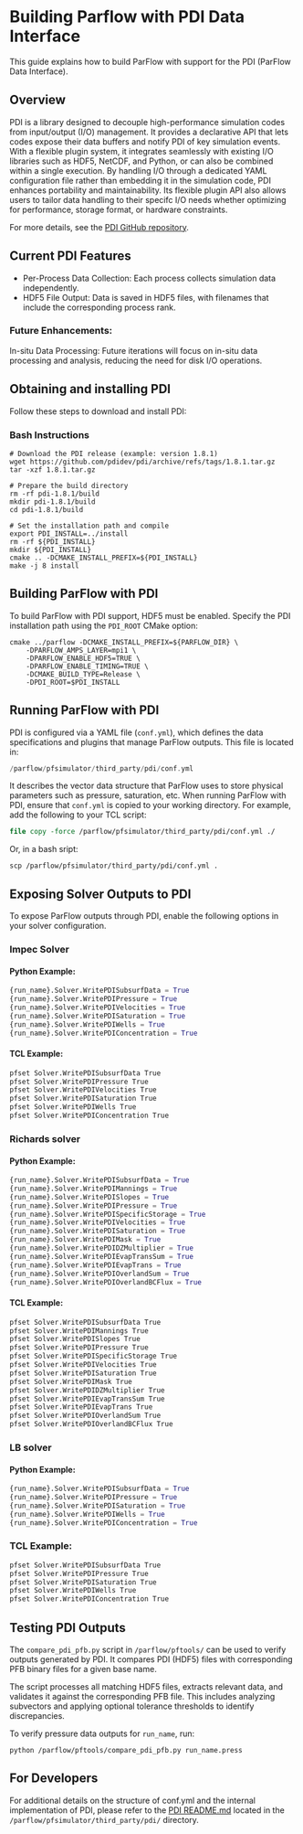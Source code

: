 # Building Parflow with PDI Data Interface

This guide explains how to build ParFlow with support for the PDI (ParFlow Data Interface).

## Overview

PDI is a library designed to decouple high-performance simulation codes from
input/output (I/O) management. It provides a declarative API that lets codes
expose their data buffers and notify PDI of key simulation events. With a flexible
plugin system, it integrates seamlessly with existing I/O libraries such as HDF5,
NetCDF, and Python, or can also be combined within a single execution. By handling
I/O through a dedicated YAML configuration file rather than embedding it in the
simulation code, PDI enhances portability and maintainability. Its flexible plugin
API also allows users to tailor data handling to their specifc I/O needs whether
optimizing for performance, storage format, or hardware constraints.

For more details, see the [PDI GitHub repository](https://github.com/pdidev/pdi/tree/main?tab=readme-ov-file#the-pdi-distribution).

## Current PDI Features
- Per-Process Data Collection: Each process collects simulation data independently.
- HDF5 File Output: Data is saved in HDF5 files, with filenames that include the corresponding process rank.

### Future Enhancements:

In-situ Data Processing: Future iterations will focus on in-situ data processing and analysis, reducing the need for disk I/O operations.

## Obtaining and installing PDI

Follow these steps to download and install PDI:

### Bash Instructions

```shell
# Download the PDI release (example: version 1.8.1)
wget https://github.com/pdidev/pdi/archive/refs/tags/1.8.1.tar.gz
tar -xzf 1.8.1.tar.gz

# Prepare the build directory
rm -rf pdi-1.8.1/build
mkdir pdi-1.8.1/build
cd pdi-1.8.1/build

# Set the installation path and compile
export PDI_INSTALL=../install
rm -rf ${PDI_INSTALL}
mkdir ${PDI_INSTALL}
cmake .. -DCMAKE_INSTALL_PREFIX=${PDI_INSTALL}
make -j 8 install
```

## Building ParFlow with PDI

To build ParFlow with PDI support, HDF5 must be enabled. Specify the PDI installation path using the `PDI_ROOT` CMake option:

```shell
cmake ../parflow -DCMAKE_INSTALL_PREFIX=${PARFLOW_DIR} \
    -DPARFLOW_AMPS_LAYER=mpi1 \
    -DPARFLOW_ENABLE_HDF5=TRUE \
    -DPARFLOW_ENABLE_TIMING=TRUE \
    -DCMAKE_BUILD_TYPE=Release \
    -DPDI_ROOT=$PDI_INSTALL
```

## Running ParFlow with PDI

PDI is configured via a YAML file (`conf.yml`), which defines the data specifications and plugins that manage ParFlow outputs. This file is located in:

```swift
/parflow/pfsimulator/third_party/pdi/conf.yml
```

It describes the vector data structure that ParFlow uses to store physical parameters such as pressure, saturation, etc. When running ParFlow with PDI, ensure that `conf.yml` is copied to your working directory. For example, add the following to your TCL script:

```tcl
file copy -force /parflow/pfsimulator/third_party/pdi/conf.yml ./

```
Or, in a bash sript:

```shell
scp /parflow/pfsimulator/third_party/pdi/conf.yml .
```
## Exposing Solver Outputs to PDI

To expose ParFlow outputs through PDI, enable the following options in your solver configuration.

### Impec Solver
#### Python Example:
```python
{run_name}.Solver.WritePDISubsurfData = True
{run_name}.Solver.WritePDIPressure = True
{run_name}.Solver.WritePDIVelocities = True
{run_name}.Solver.WritePDISaturation = True
{run_name}.Solver.WritePDIWells = True
{run_name}.Solver.WritePDIConcentration = True
```
#### TCL Example:
```tcl
pfset Solver.WritePDISubsurfData True
pfset Solver.WritePDIPressure True
pfset Solver.WritePDIVelocities True
pfset Solver.WritePDISaturation True
pfset Solver.WritePDIWells True
pfset Solver.WritePDIConcentration True
```

### Richards solver
#### Python Example:
```python
{run_name}.Solver.WritePDISubsurfData = True
{run_name}.Solver.WritePDIMannings = True
{run_name}.Solver.WritePDISlopes = True
{run_name}.Solver.WritePDIPressure = True
{run_name}.Solver.WritePDISpecificStorage = True
{run_name}.Solver.WritePDIVelocities = True
{run_name}.Solver.WritePDISaturation = True
{run_name}.Solver.WritePDIMask = True
{run_name}.Solver.WritePDIDZMultiplier = True
{run_name}.Solver.WritePDIEvapTransSum = True
{run_name}.Solver.WritePDIEvapTrans = True
{run_name}.Solver.WritePDIOverlandSum = True
{run_name}.Solver.WritePDIOverlandBCFlux = True
```
#### TCL Example:
```tcl
pfset Solver.WritePDISubsurfData True
pfset Solver.WritePDIMannings True
pfset Solver.WritePDISlopes True
pfset Solver.WritePDIPressure True
pfset Solver.WritePDISpecificStorage True
pfset Solver.WritePDIVelocities True
pfset Solver.WritePDISaturation True
pfset Solver.WritePDIMask True
pfset Solver.WritePDIDZMultiplier True
pfset Solver.WritePDIEvapTransSum True
pfset Solver.WritePDIEvapTrans True
pfset Solver.WritePDIOverlandSum True
pfset Solver.WritePDIOverlandBCFlux True
```

### LB solver
#### Python Example:
```python
{run_name}.Solver.WritePDISubsurfData = True
{run_name}.Solver.WritePDIPressure = True
{run_name}.Solver.WritePDISaturation = True
{run_name}.Solver.WritePDIWells = True
{run_name}.Solver.WritePDIConcentration = True
```
### TCL Example:
```tcl
pfset Solver.WritePDISubsurfData True
pfset Solver.WritePDIPressure True
pfset Solver.WritePDISaturation True
pfset Solver.WritePDIWells True
pfset Solver.WritePDIConcentration True
```

## Testing PDI Outputs 

The `compare_pdi_pfb.py` script in `/parflow/pftools/` can be used to verify
outputs generated by PDI. It compares PDI (HDF5) files with corresponding PFB
binary files for a given base name.  

The script processes all matching HDF5 files, extracts relevant data, and validates
it against the corresponding PFB file. This includes analyzing subvectors and
applying optional tolerance thresholds to identify discrepancies.  

To verify pressure data outputs for `run_name`, run:

```shell
python /parflow/pftools/compare_pdi_pfb.py run_name.press
```

## For Developers

For additional details on the structure of conf.yml and the internal implementation
of PDI, please refer to the [PDI README.md](/https://github.com/parflow/parflow/tree/master/pfsimulator/third_party/pdi/README.md) located in the `/parflow/pfsimulator/third_party/pdi/` directory.